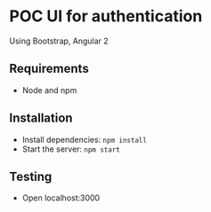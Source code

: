 # POC UI for authentication

Using Bootstrap, Angular 2

## Requirements

- Node and npm

## Installation

- Install dependencies: `npm install`
- Start the server: `npm start`

## Testing
- Open localhost:3000